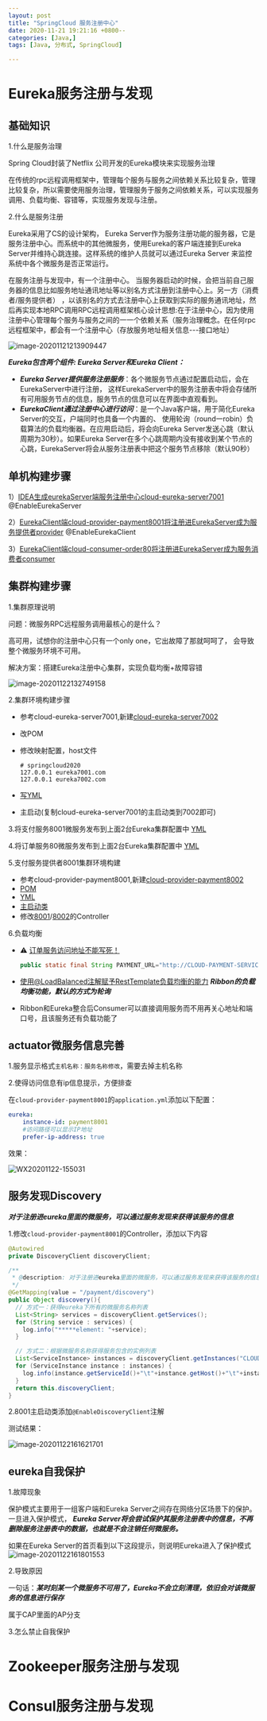 ```yaml
---
layout: post
title: "SpringCloud 服务注册中心"
date: 2020-11-21 19:21:16 +0800--
categories: [Java,]
tags: [Java, 分布式, SpringCloud]  

---
```


# Eureka服务注册与发现

## 基础知识

1.什么是服务治理

Spring Cloud封装了Netflix 公司开发的Eureka模块来实现服务治理

在传统的rpc远程调用框架中，管理每个服务与服务之间依赖关系比较复杂，管理比较复杂，所以需要使用服务治理，管理服务于服务之间依赖关系，可以实现服务调用、负载均衡、容错等，实现服务发现与注册。



2.什么是服务注册

Eureka采用了CS的设计架构， Eureka Server作为服务注册功能的服务器，它是服务注册中心。而系统中的其他微服务，使用Eureka的客户端连接到Eureka Server并维持心跳连接。这样系统的维护人员就可以通过Eureka Server 来监控系统中各个微服务是否正常运行。

在服务注册与发现中，有一个注册中心。 当服务器启动的时候，会把当前自己服务器的信息比如服务地址通讯地址等以别名方式注册到注册中心上。另一方（消费者/服务提供者） ，以该别名的方式去注册中心上获取到实际的服务通讯地址，然后再实现本地RPC调用RPC远程调用框架核心设计思想:在于注册中心，因为使用注册中心管理每个服务与服务之间的一一个依赖关系（服务治理概念。在任何rpc远程框架中，都会有一个注册中心（存放服务地址相关信息---接口地址）

![image-20201121213909447](/Users/silince/Develop/博客/blog_to_git/assets/imgs/image-20201121213909447.png)

***Eureka包含两个组件: Eureka Server和Eureka Client：***

- ***Eureka Server提供服务注册服务***：各个微服务节点通过配置启动后，会在EurekaServer中进行注册， 这样EurekaServer中的服务注册表中将会存储所有可用服务节点的信息，服务节点的信息可以在界面中直观看到。
- ***EurekaClient通过注册中心进行访问***：是一个Java客户端，用于简化Eureka Server的交互，户端同时也具备一个内置的、 使用轮询（round一robin）负载算法的负载均衡器。在应用启动后，将会向Eureka Server发送心跳（默认周期为30秒）。如果Eureka Server在多个心跳周期内没有接收到某个节点的心跳，EurekaServer将会从服务注册表中把这个服务节点移除（默认90秒）



## 单机构建步骤

1）[IDEA生成eurekaServer端服务注册中心cloud-eureka-server7001](https://github.com/Silincee/springcloud2020/tree/main/cloud-eureka-server7001)  @EnableEurekaServer

2）[EurekaClient端cloud-provider-payment8001将注册进EurekaServer成为服务提供者provider](https://github.com/Silincee/springcloud2020/tree/main/cloud-provider-payment8001) @EnableEurekaClient

3）[EurekaClient端cloud-consumer-order80将注册进EurekaServer成为服务消费者consumer]()





## 集群构建步骤

1.集群原理说明

问题：微服务RPC远程服务调用最核心的是什么？

高可用，试想你的注册中心只有一个only one，它出故障了那就呵呵了， 会导致整个微服务环境不可用。

解决方案：搭建Eureka注册中心集群，实现负载均衡+故障容错

![image-20201122132749158](/Users/silince/Develop/博客/blog_to_git/assets/imgs/image-20201122132749158.png)

2.集群环境构建步骤

- 参考cloud-eureka-server7001,新建[cloud-eureka-server7002](https://github.com/Silincee/springcloud2020/tree/main/cloud-eureka-server7002)

- 改POM

- 修改映射配置，host文件

  ```shell
  # springcloud2020
  127.0.0.1	eureka7001.com
  127.0.0.1	eureka7002.com
  ```

- [写YML](https://github.com/Silincee/springcloud2020/blob/main/cloud-eureka-server7002/src/main/resources/application.yml)

- 主启动(复制cloud-eureka-server7001的主启动类到7002即可)

3.将支付服务8001微服务发布到上面2台Eureka集群配置中 [YML](https://github.com/Silincee/springcloud2020/blob/main/cloud-provider-payment8001/src/main/resources/application.yml)

4.将订单服务80微服务发布到上面2台Eureka集群配置中 [YML](https://github.com/Silincee/springcloud2020/blob/main/cloud-consumer-order80/src/main/resources/application.yml)

5.支付服务提供者8001集群环境构建

- 参考cloud-provider-payment8001,新建[cloud-provider-payment8002](https://github.com/Silincee/springcloud2020/tree/main/cloud-provider-payment8002)
- [POM](https://github.com/Silincee/springcloud2020/blob/main/cloud-provider-payment8002/pom.xml)
- [YML](https://github.com/Silincee/springcloud2020/blob/main/cloud-provider-payment8002/src/main/resources/application.yml)
- [主启动类](https://github.com/Silincee/springcloud2020/blob/main/cloud-provider-payment8002/src/main/java/cn/silince/springcloud/PaymentMain8002.java)
- 修改[8001](https://github.com/Silincee/springcloud2020/blob/main/cloud-provider-payment8001/src/main/java/cn/silince/springcloud/controller/PaymentController.java)/[8002](https://github.com/Silincee/springcloud2020/blob/main/cloud-provider-payment8002/src/main/java/cn/silince/springcloud/controller/PaymentController.java)的Controller

6.负载均衡

- ⚠️ [订单服务访问地址不能写死！](https://github.com/Silincee/springcloud2020/blob/main/cloud-consumer-order80/src/main/java/cn/silince/springcloud/controller/OrderController.java)

  ```java
  public static final String PAYMENT_URL="http://CLOUD-PAYMENT-SERVICE";
  ```

- [使用@LoadBalanced注解赋予RestTemplate负载均衡的能力](https://github.com/Silincee/springcloud2020/blob/main/cloud-consumer-order80/src/main/java/cn/silince/springcloud/config/ApplicationContextConfig.java) ***Ribbon的负载均衡功能，默认的方式为轮询***

- Ribbon和Eureka整合后Consumer可以直接调用服务而不用再关心地址和端口号，且该服务还有负载功能了



## actuator微服务信息完善

1.服务显示格式`主机名称：服务名称修改`，需要去掉主机名称

2.使得访问信息有ip信息提示，方便排查

在`cloud-provider-payment8001`的`application.yml`添加以下配置：

```yml
eureka:
    instance-id: payment8001
    #访问路径可以显示IP地址
    prefer-ip-address: true
```

效果：

![WX20201122-155031](/Users/silince/Develop/博客/blog_to_git/assets/imgs/WX20201122-155031.png)



## 服务发现Discovery

***对于注册进eureka里面的微服务，可以通过服务发现来获得该服务的信息***

1.修改`cloud-provider-payment8001`的Controller，添加以下内容

```java
@Autowired
private DiscoveryClient discoveryClient;

/**
 * @description: 对于注册进eureka里面的微服务，可以通过服务发现来获得该服务的信息
 */
@GetMapping(value = "/payment/discovery")
public Object discovery(){
  // 方式一：获得eureka下所有的微服务名称列表
  List<String> services = discoveryClient.getServices();
  for (String service : services) {
    log.info("*****element: "+service);
  }

  // 方式二：根据微服务名称获得服务包含的实例列表
  List<ServiceInstance> instances = discoveryClient.getInstances("CLOUD-PAYMENT-SERVICE");
  for (ServiceInstance instance : instances) {
    log.info(instance.getServiceId()+"\t"+instance.getHost()+"\t"+instance.getPort()+"\t"+instance.getUri());
  }
  return this.discoveryClient;
}
```

2.8001主启动类添加`@EnableDiscoveryClient`注解

测试结果：

![image-20201122161621701](/Users/silince/Develop/博客/blog_to_git/assets/imgs/image-20201122161621701.png)



## eureka自我保护

1.故障现象

保护模式主要用于一组客户端和Eureka Server之间存在网络分区场景下的保护。一旦进入保护模式，
***Eureka Server将会尝试保护其服务注册表中的信息，不再删除服务注册表中的数据，也就是不会注销任何微服务。***

如果在Eureka Server的首页看到以下这段提示，则说明Eureka进入了保护模式
![image-20201122161801553](/Users/silince/Develop/博客/blog_to_git/assets/imgs/image-20201122161801553.png)



2.导致原因

一句话：***某时刻某一个微服务不可用了，Eureka不会立刻清理，依旧会对该微服务的信息进行保存***

属于CAP里面的AP分支



3.怎么禁止自我保护



# Zookeeper服务注册与发现





# Consul服务注册与发现